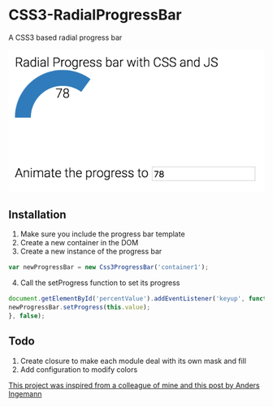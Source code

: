 # CSS3-RadialProgressBar

A CSS3 based radial progress bar

![CSS3 ProgressBar](https://github.com/ManojkumarMuralidharan/CSS3-RadialProgressBar/blob/master/images/image.png?raw=true "CSS3 ProgressBar")

## Installation 
1. Make sure you include the progress bar template
2.  Create a new container in the DOM
3. Create a new instance of the progress bar
```javascript
var newProgressBar = new Css3ProgressBar('container1');
```
4. Call the setProgress function to set its progress 
```javascript
document.getElementById('percentValue').addEventListener('keyup', function() {
newProgressBar.setProgress(this.value);
}, false);
```

##  Todo
1. Create closure to make each module deal with its own mask and fill
2. Add configuration to modify colors

[This project was inspired from a colleague of mine and this post by Anders Ingemann](https://medium.com/@andsens/radial-progress-indicator-using-css-a917b80c43f9#.6bjwej9v3 )
